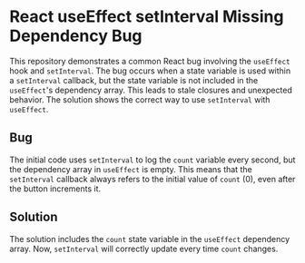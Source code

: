 # React useEffect setInterval Missing Dependency Bug

This repository demonstrates a common React bug involving the `useEffect` hook and `setInterval`.  The bug occurs when a state variable is used within a `setInterval` callback, but the state variable is not included in the `useEffect`'s dependency array. This leads to stale closures and unexpected behavior. The solution shows the correct way to use `setInterval` with `useEffect`.

## Bug
The initial code uses `setInterval` to log the `count` variable every second, but the dependency array in `useEffect` is empty.  This means that the `setInterval` callback always refers to the initial value of `count` (0), even after the button increments it.

## Solution
The solution includes the `count` state variable in the `useEffect` dependency array. Now, `setInterval` will correctly update every time `count` changes.